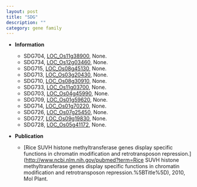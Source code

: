 ```yaml
---
layout: post
title: "SDG"
description: ""
category: gene family
---
```


* **Information**  
    + SDG704, [LOC_Os11g38900](http://rice.uga.edu/cgi-bin/ORF_infopage.cgi?orf=LOC_Os11g38900), None.
    + SDG734, [LOC_Os12g03460](http://rice.uga.edu/cgi-bin/ORF_infopage.cgi?orf=LOC_Os12g03460), None.
    + SDG715, [LOC_Os08g45130](http://rice.uga.edu/cgi-bin/ORF_infopage.cgi?orf=LOC_Os08g45130), None.
    + SDG713, [LOC_Os03g20430](http://rice.uga.edu/cgi-bin/ORF_infopage.cgi?orf=LOC_Os03g20430), None.
    + SDG710, [LOC_Os08g30910](http://rice.uga.edu/cgi-bin/ORF_infopage.cgi?orf=LOC_Os08g30910), None.
    + SDG733, [LOC_Os11g03700](http://rice.uga.edu/cgi-bin/ORF_infopage.cgi?orf=LOC_Os11g03700), None.
    + SDG703, [LOC_Os04g45990](http://rice.uga.edu/cgi-bin/ORF_infopage.cgi?orf=LOC_Os04g45990), None.
    + SDG709, [LOC_Os01g59620](http://rice.uga.edu/cgi-bin/ORF_infopage.cgi?orf=LOC_Os01g59620), None.
    + SDG714, [LOC_Os01g70220](http://rice.uga.edu/cgi-bin/ORF_infopage.cgi?orf=LOC_Os01g70220), None.
    + SDG726, [LOC_Os07g25450](http://rice.uga.edu/cgi-bin/ORF_infopage.cgi?orf=LOC_Os07g25450), None.
    + SDG727, [LOC_Os09g19830](http://rice.uga.edu/cgi-bin/ORF_infopage.cgi?orf=LOC_Os09g19830), None.
    + SDG728, [LOC_Os05g41172](http://rice.uga.edu/cgi-bin/ORF_infopage.cgi?orf=LOC_Os05g41172), None.

* **Publication**  
    + [Rice SUVH histone methyltransferase genes display specific functions in chromatin modification and retrotransposon repression.](http://www.ncbi.nlm.nih.gov/pubmed?term=Rice SUVH histone methyltransferase genes display specific functions in chromatin modification and retrotransposon repression.%5BTitle%5D), 2010, Mol Plant.



